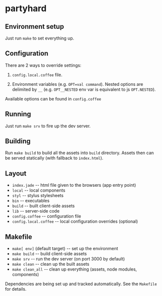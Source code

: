 # partyhard

## Environment setup

Just run `make` to set everything up.

## Configuration

There are 2 ways to override settings:

1. `config.local.coffee` file.

2. Environment variables (e.g. `OPT=val command`).
   Nested options are delimited by `__`
   (e.g. `OPT__NESTED` env var is equivalent to js `OPT.NESTED`).

Available options can be found in `config.coffee`

## Running

Just run `make srv` to fire up the dev server.

## Building

Run `make build` to build all the assets into `build` directory.
Assets then can be served statically (with fallback to `index.html`).

## Layout

* `index.jade` -- html file given to the browsers (app entry point)
* `local` -- local components
* `styl` -- stylus stylesheets
* `bin` -- executables
* `build` -- built client-side assets
* `lib` -- server-side code
* `config.coffee` -- configuration file
* `config.local.coffee` -- local configuration overrides (optional)

## Makefile

* `make[ env]` (default target) -- set up the environment
* `make build` -- build client-side assets
* `make srv` -- run the dev server (on port 3000 by default)
* `make clean` -- clean up the built assets
* `make clean_all` -- clean up everything (assets, node modules, components)

Dependencies are being set up and tracked automatically.
See the `Makefile` for details.
